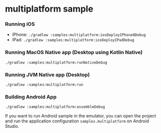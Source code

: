 # multiplatform sample

### Running iOS
- IPhone: `./gradlew :samples:multiplatform:iosDeployIPhone8Debug`
- IPad: `./gradlew :samples:multiplatform:iosDeployIPadDebug`

### Running MacOS Native app (Desktop using Kotlin Native)
```shell
./gradlew :samples:multiplatform:runNativeDebug
```

### Running JVM Native app (Desktop)
```shell
./gradlew :samples:multiplatform:run
```

### Building Android App
```shell
./gradlew :samples:multiplatform:assembleDebug
```

If you want to run Android sample in the emulator, you can open the project and run the application configuration `samples.multiplatform` on Android Studio.
